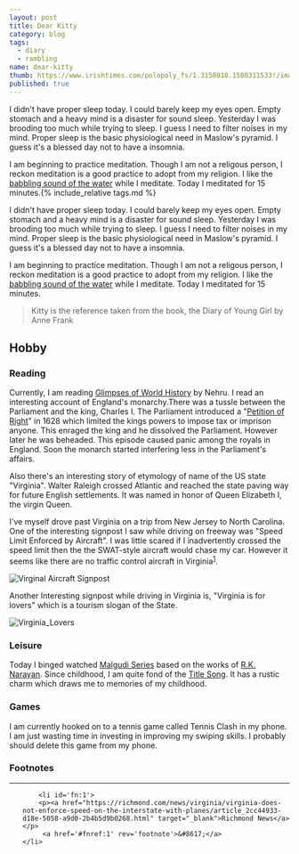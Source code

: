 ```yaml
---
layout: post
title: Dear Kitty
category: blog
tags:
  - diary
  - rambling
name: dear-kitty
thumb: https://www.irishtimes.com/polopoly_fs/1.3158018.1500311533!/image/image.jpg_gen/derivatives/box_620_330/image.jpg
published: true
---
```


<p>I didn't have proper sleep today. I could barely keep my eyes open. Empty stomach and a heavy mind is a disaster for sound sleep. Yesterday I was brooding too much while trying to sleep. I guess I need to filter noises in my mind. Proper sleep is the basic physiological need in Maslow's pyramid. I guess it's a blessed day not to have a insomnia.</p>

I am beginning to practice meditation. Though I am not a religous person, I reckon meditation is a good practice to adopt from my religion. I like the [babbling sound of the water](https://www.youtube.com/watch?v=IvjMgVS6kng&list=LL&index=1) while I meditate. Today I meditated for 15 minutes.{% include_relative tags.md %}

I didn't have proper sleep today. I could barely keep my eyes open. Empty stomach and a heavy mind is a disaster for sound sleep. Yesterday I was brooding too much while trying to sleep. I guess I need to filter noises in my mind. Proper sleep is the basic physiological need in Maslow's pyramid. I guess it's a blessed day not to have a insomnia.

I am beginning to practice meditation. Though I am not a religous person, I reckon meditation is a good practice to adopt from my religion. I like the [babbling sound of the water](https://www.youtube.com/watch?v=IvjMgVS6kng&list=LL&index=1) while I meditate. Today I meditated for 15 minutes.

> Kitty is the reference taken from the book, the Diary of Young Girl by Anne Frank

## Hobby

### Reading

Currently, I am reading [Glimpses of World History](http://randomwits.com/books/) by Nehru. I read an interesting account of England's monarchy.There was a tussle between the Parliament and the king, Charles I. The Parliament introduced a "[Petition of Right](https://en.wikipedia.org/wiki/Petition_of_Right)" in 1628 which limited the kings powers to impose tax or imprison anyone. This enraged the king and he dissolved the Parliament. However later he was beheaded. This episode caused panic among the royals in England. Soon the monarch started interfering less in the Parliament's affairs. 

Also there's an interesting story of etymology of name of the US state "Virginia". Walter Raleigh crossed Atlantic and reached the state paving way for future English settlements. It was named in honor of Queen Elizabeth I, the virgin Queen.

I've myself drove past Virginia on a trip from New Jersey to North Carolina. One of the interesting signpost I saw while driving on freeway was "Speed Limit Enforced by Aircraft". I was little scared if I inadvertently crossed the speed limit then the the SWAT-style aircraft would chase my car. However it seems like there are no traffic control aircraft in Virginia<sup><a href='#fn:1' rel='footnote'>1</a></sup>.

![Virginal Aircraft Signpost](https://gray-whsv-prod.cdn.arcpublishing.com/resizer/dXuUcxgfsnwb207wLMBrz4SEAlw=/800x800/smart/cloudfront-us-east-1.images.arcpublishing.com/gray/BYPIX7IB5ROK5JKR6RNUP2JHGA.jpg)


Another Interesting signpost while driving in Virginia is, "Virginia is for lovers" which is a tourism slogan of the State.

![Virginia_Lovers](https://cdn.geekwire.com/wp-content/uploads/2016/02/virginia-shutterstock_364806335.jpg)

### Leisure 

Today I binged watched [Malgudi Series](https://en.wikipedia.org/wiki/Malgudi_Days_(TV_series)) based on the works of [R.K. Narayan](https://en.wikipedia.org/wiki/R._K._Narayan). Since childhood, I am quite fond of the [Title Song](https://www.youtube.com/watch?v=PEHj4YSS1nw). It has a rustic charm which draws me to memories of my childhood.

### Games

I am currently hooked on to a tennis game called Tennis Clash in my phone. I am just wasting time in investing in improving my swiping skills. I probably should delete this game from my phone. 



<div class='footnotes'><h3>Footnotes</h3><hr />
  <ol>
    
        <li id='fn:1'>
        <p><a href="https://richmond.com/news/virginia/virginia-does-not-enforce-speed-on-the-interstate-with-planes/article_2cc44933-d18e-5058-a9d0-2b4b5d9b0268.html" target="_blank">Richmond News</a></p>
         <a href='#fnref:1' rev='footnote'>&#8617;</a>
    </li>
    
  </ol>
</div>
